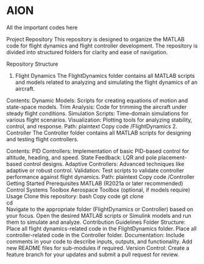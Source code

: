 # AION
All the important codes here 

Project Repository
This repository is designed to organize the MATLAB code for flight dynamics and flight controller development. The repository is divided into structured folders for clarity and ease of navigation.

Repository Structure
1. Flight Dynamics
The FlightDynamics folder contains all MATLAB scripts and models related to analyzing and simulating the flight dynamics of an aircraft.

Contents:
Dynamic Models: Scripts for creating equations of motion and state-space models.
Trim Analysis: Code for trimming the aircraft under steady flight conditions.
Simulation Scripts: Time-domain simulations for various flight scenarios.
Visualization: Plotting tools for analyzing stability, control, and response.
Path:
plaintext
Copy code
/FlightDynamics
2. Controller
The Controller folder contains all MATLAB scripts for designing and testing flight controllers.

Contents:
PID Controllers: Implementation of basic PID-based control for altitude, heading, and speed.
State Feedback: LQR and pole placement-based control designs.
Adaptive Controllers: Advanced techniques like adaptive or robust control.
Validation: Test scripts to validate controller performance against flight dynamics.
Path:
plaintext
Copy code
/Controller
Getting Started
Prerequisites
MATLAB (R2021a or later recommended)
Control Systems Toolbox
Aerospace Toolbox (optional, if models require)
Usage
Clone this repository:
bash
Copy code
git clone <repository-link>  
cd <repository-folder>  
Navigate to the appropriate folder (FlightDynamics or Controller) based on your focus.
Open the desired MATLAB scripts or Simulink models and run them to simulate and analyze.
Contribution Guidelines
Folder Structure:
Place all flight dynamics-related code in the FlightDynamics folder.
Place all controller-related code in the Controller folder.
Documentation:
Include comments in your code to describe inputs, outputs, and functionality.
Add new README files for sub-modules if required.
Version Control:
Create a feature branch for your updates and submit a pull request for review.
